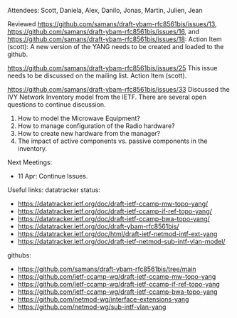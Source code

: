 Attendees: Scott, Daniela, Alex, Danilo, Jonas, Martin, Julien, Jean

Reviewed https://github.com/samans/draft-ybam-rfc8561bis/issues/13, https://github.com/samans/draft-ybam-rfc8561bis/issues/16, and https://github.com/samans/draft-ybam-rfc8561bis/issues/18:  Action Item (scott):  A new version of the YANG needs to be created and loaded to the github.

https://github.com/samans/draft-ybam-rfc8561bis/issues/25
This issue needs to be discussed on the mailing list.  Action Item (scott).

https://github.com/samans/draft-ybam-rfc8561bis/issues/33
Discussed the IVY Network Inventory model from the IETF.  There are several open questions to continue discussion.
1) How to model the Microwave Equipment?
2) How to manage configuration of the Radio hardware?
3) How to create new hardware from the manager?
4) The impact of active components vs. passive components in the inventory.

Next Meetings:
- 11 Apr: Continue Issues.

Useful links:
datatracker status:
- https://datatracker.ietf.org/doc/draft-ietf-ccamp-mw-topo-yang/
- https://datatracker.ietf.org/doc/draft-ietf-ccamp-if-ref-topo-yang/
- https://datatracker.ietf.org/doc/draft-ietf-ccamp-bwa-topo-yang/
- https://datatracker.ietf.org/doc/draft-ybam-rfc8561bis/
- https://datatracker.ietf.org/doc/html/draft-ietf-netmod-intf-ext-yang
- https://datatracker.ietf.org/doc/draft-ietf-netmod-sub-intf-vlan-model/

githubs:
- https://github.com/samans/draft-ybam-rfc8561bis/tree/main
- https://github.com/ietf-ccamp-wg/draft-ietf-ccamp-mw-topo-yang
- https://github.com/ietf-ccamp-wg/draft-ietf-ccamp-if-ref-topo-yang
- https://github.com/ietf-ccamp-wg/draft-ietf-ccamp-bwa-topo-yang
- https://github.com/netmod-wg/interface-extensions-yang
- https://github.com/netmod-wg/sub-intf-vlan-yang
